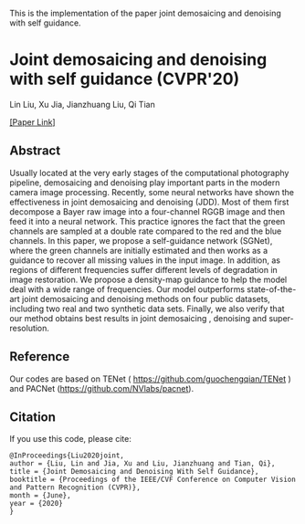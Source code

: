 
This is the implementation of the paper joint demosaicing and denoising with self guidance.

# Joint demosaicing and denoising with self guidance (CVPR'20)

Lin Liu, Xu Jia, Jianzhuang Liu, Qi Tian

[\[Paper Link\]](https://openaccess.thecvf.com/content_CVPR_2020/html/Liu_Joint_Demosaicing_and_Denoising_With_Self_Guidance_CVPR_2020_paper.html) 

## Abstract
Usually located at the very early stages of the computational photography pipeline, demosaicing and denoising play important parts in the modern camera image processing. Recently, some neural networks have shown the effectiveness in joint demosaicing and denoising (JDD). Most of them first decompose a Bayer raw image into a four-channel RGGB image and then feed it into a neural network. This practice ignores the fact that the green channels are sampled at a double rate compared to the red and the blue channels. In this paper, we propose a self-guidance network (SGNet), where the green channels are initially estimated and then works as a guidance to recover all missing values in the input image. In addition, as regions of different frequencies suffer different levels of degradation in image restoration. We propose a density-map guidance to help the model deal with a wide range of frequencies. Our model outperforms state-of-the-art joint demosaicing and denoising methods on four public datasets, including two real and two synthetic data sets. Finally, we also verify that our method obtains best results in joint demosaicing , denoising and super-resolution.

## Reference
Our codes are based on TENet ( https://github.com/guochengqian/TENet ) and PACNet (https://github.com/NVlabs/pacnet).

## Citation
If you use this code, please cite:

```
@InProceedings{Liu2020joint,
author = {Liu, Lin and Jia, Xu and Liu, Jianzhuang and Tian, Qi},
title = {Joint Demosaicing and Denoising With Self Guidance},
booktitle = {Proceedings of the IEEE/CVF Conference on Computer Vision and Pattern Recognition (CVPR)},
month = {June},
year = {2020}
}
```
